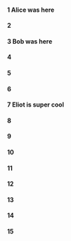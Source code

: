 #### 1 Alice was here
#### 2
#### 3 Bob was here
#### 4
#### 5
#### 6
#### 7 Eliot is super cool
#### 8
#### 9
#### 10
#### 11
#### 12
#### 13
#### 14
#### 15
